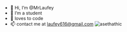 - 👋 Hi, I’m @MrLaufey
- 👀 I’m a student
- 💞️ loves to code
- 📫 contact me at laufey616@gmail.com
![asethathic](https://user-images.githubusercontent.com/86733464/124345638-d1e84f80-dbf7-11eb-94c4-5608f3cac8fb.gif)

<!---
MrLaufey/MrLaufey is a ✨ special ✨ repository because its `README.md` (this file) appears on your GitHub profile.
You can click the Preview link to take a look at your changes.
--->

